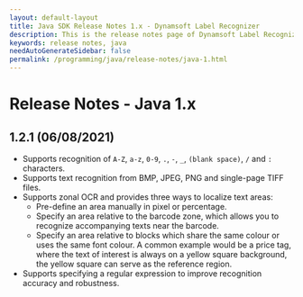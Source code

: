 ```yaml
---
layout: default-layout
title: Java SDK Release Notes 1.x - Dynamsoft Label Recognizer 
description: This is the release notes page of Dynamsoft Label Recognizer for Java SDK version 1.x.
keywords: release notes, java
needAutoGenerateSidebar: false
permalink: /programming/java/release-notes/java-1.html
---
```


# Release Notes - Java 1.x

## 1.2.1 (06/08/2021)

- Supports recognition of `A-Z`, `a-z`, `0-9`, `.`, `-`, `_`, `(blank space)`, `/` and `:` characters. 
- Supports text recognition from BMP, JPEG, PNG and single-page TIFF files.
- Supports zonal OCR and provides three ways to localize text areas:
    - Pre-define an area manually in pixel or percentage.
    - Specify an area relative to the barcode zone, which allows you to recognize accompanying texts near the barcode. 
    - Specify an area relative to blocks which share the same colour or uses the same font colour. A common example would be a price tag, where the text of interest is always on a yellow square background, the yellow square can serve as the reference region.
- Supports specifying a regular expression to improve recognition accuracy and robustness.
